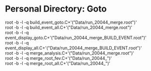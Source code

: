 # Personal Directory: Goto

root -b -l -q build_event_goto.C+'("Data/run_20044_merge.root")'  
root -b -l -q build_event_all.C+'("Data/run_20044_merge.root")'  
root -b -l -q event_display_goto.C+'("Data/run_20044_merge_BUILD_EVENT.root")'  
root -b -l -q event_display_all.C+'("Data/run_20044_merge_BUILD_EVENT.root")'  
root -b -l -q merge_analysis.C+'("Data/run_20044_merge.root")'  
root -b -l -q merge_root_fev.C+'("Data/run_20044_")'  
root -b -l -q merge_root_all.C+'("Data/run_20044_")'  

